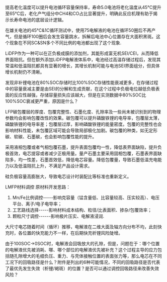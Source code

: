 提高老化温度可以提升电池循环容量保持率，寿命5.0电池将老化温度从45℃提升至65℃后，老化产气组分中CH4和CO占比显著提升，明确此反应机理有助于揭示长寿命电池的底层设计逻辑。

在雄关电池的45℃&1C循环测试中，使用75电解液的电池在循环50圈后不再产气，但是循环100圈后会发生容量跳水，拆解后电池中心位置存在大面积黑斑。这个现象在不同SC&SN多个不同比例的电池都出现了这个现象.

LiDFP作为一种可以在正负极成膜的添加剂，其能形成富无机SEI/CEI，从而降低界面阻抗。但在额外添加LiDFP电解液体系中，电池经过高温存储过程后，发现其常温和低温阻抗都具有显著的增长，其增长机制可能与电池SEI界面组分，但具体增长机制仍不清晰。

发现非补锂电池在80%SOC存储时比100%SOC存储性能衰减更多，在存储过程中的容量衰减主要是由SEI的分解和生成贡献，在这个过程中负极电位越低负极表面的反应性越强，存储容量损失应该越大，但是在实测数据中80%SOC比100%SOC衰减更严重，原因是什么？

LFP碳包覆层的厚度、包覆完整性、石墨化度、孔隙率及一些尚未被识别到的物理参数均会影响包覆改性的效果。碳包覆可以提升磷酸铁锂的电导率，包覆层太薄，磷酸铁锂的电导率差；包覆层过厚，影响磷酸铁锂的能量密度。包覆的完整性也会影响材料性能，未包覆区域可能会导致局部极化加剧。碳包覆的种类，如无定形碳、软碳、石墨碳，也会影响包覆性能的提升。

采用液相包覆或者气相包覆石墨，提升表面包覆均一性，降低表界面缺陷，提升负极首效，电芯提容或者减少正极用量。量产石墨主要采用固相包覆，石墨表界面缺陷多，均一性差，石墨首效低，降低电芯容量。降低包覆量，导致石墨低温充电能力以及低温阻抗上升，不满足产品设计需求。

硅负极容量高膨胀大，导致电芯设计时装配比等标准也重新定义。

LMFP材料调控
原材料开发思路：
1. Mn/Fe比例调控-----影响克容量（锰含量低、比容量较高、压实较高）、电压平台、离子/电子电导率；
2. 工艺路线选择-----影响材料成本结构、粒径/比表面积、掺杂/包覆效率；
3. 颗粒尺寸调控------影响极片压实、电解液浸润.

大尺寸电芯随着时间（循环）推移，电解液在二维大面及轴方向分布不均，此刻快充时，各位置的快充能力不一样，在后期快充析锂风险陡增。

由于100SOC→0SOC时，电解液会回吸放大的孔隙，但是，问题在于：哪个位置的电解液优先被消耗、哪、哪个部位的电解液优先被补充？这个过程主导的应力包括随孔隙增大的毛细负压、重力、与壳体接触位置的表面张力等，那么电芯在不同工况下的回吸路径是什么？附件是列出的6种可能情况，不同的回吸路径是否代表了最优先发生失效（析锂/褐斑）的位置？是否可以通过调控回吸路径来改善失效风险？



